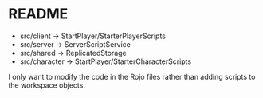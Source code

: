 # README

* src/client → StartPlayer/StarterPlayerScripts
* src/server → ServerScriptService
* src/shared → ReplicatedStorage
* src/character → StartPlayer/StarterCharacterScripts


I only want to modify the code in the Rojo files rather than adding scripts to the workspace objects. 